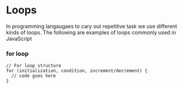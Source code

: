 # Loops
In programming langaugaes to cary out repetitive task we use different kinds of loops. The following are examples of loops commonly used in JavaScript

### for loop
```
// For loop structure
for (initialization, condition, increment/decrement) {
  // code goes here
}
```